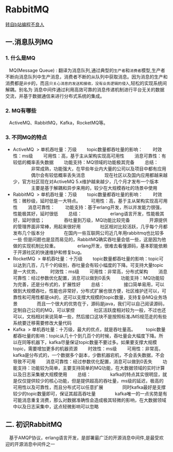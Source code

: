 # RabbitMQ
[转自b站编程不良人](https://www.bilibili.com/video/BV1dE411K7MG)
## 一.消息队列MQ
### 1. 什么是MQ
 &nbsp;&nbsp;&nbsp;MQ(Message Queue) : 翻译为消息队列,通过典型的`生产者`和`消费者`模型,生产者不断向消息队列中生产消息，消费者不断的从队列中获取消息。因为消息的生产和消费都是`异步`的，而且`只关心消息的发送和接收，没有业务逻辑的侵入`,轻松的实现系统间解耦。别名为 消息中间件通过利用高效可靠的消息传递机制进行平台无关的数据交流，并基于数据通信来进行分布式系统的集成。
### 2. MQ有哪些
 &nbsp;&nbsp;&nbsp;ActiveMQ、RabbitMQ，Kafka，RocketMQ等。 
### 3. 不同MQ的特点
- ActiveMQ
 &nbsp;> 单机吞吐量：万级
　　topic数量都吞吐量的影响：
　　时效性：ms级
　　可用性：高，基于主从架构实现高可用性
　　消息可靠性：有较低的概率丢失数据
　　功能支持：MQ领域的功能极其完备
　　总结：
　　　　非常成熟，功能强大，在早些年业内大量的公司以及项目中都有应用
　　　　偶尔会有较低概率丢失消息
　　　　现在社区以及国内应用都越来越少，官方社区现在对ActiveMQ 5.x维护越来越少，几个月才发布一个版本
　　　　主要是基于解耦和异步来用的，较少在大规模吞吐的场景中使用
- RabbitMQ
 &nbsp;> 单机吞吐量：万级
　　topic数量都吞吐量的影响：
　　时效性：微秒级，延时低是一大特点。
　　可用性：高，基于主从架构实现高可用性
　　消息可靠性：
　　功能支持：基于erlang开发，所以并发能力很强，性能极其好，延时很低
　　总结：　　
　　　　erlang语言开发，性能极其好，延时很低；
　　　　吞吐量到万级，MQ功能比较完备
　　　　开源提供的管理界面非常棒，用起来很好用
　　　　社区相对比较活跃，几乎每个月都发布几个版本分
　　　　在国内一些互联网公司近几年用rabbitmq也比较多一些 但是问题也是显而易见的，RabbitMQ确实吞吐量会低一些，这是因为他做的实现机制比较重。
　　　　erlang开发，很难去看懂源码，基本职能依赖于开源社区的快速维护和修复bug。
- RocketMQ
 &nbsp;> 单机吞吐量：十万级
　　topic数量都吞吐量的影响：topic可以达到几百，几千个的级别，吞吐量会有较小幅度的下降。可支持大量topic是一大优势。
　　时效性：ms级
　　可用性：非常高，分布式架构
　　消息可靠性：经过参数优化配置，消息可以做到0丢失
　　功能支持：MQ功能较为完善，还是分布式的，扩展性好
　　总结：
　　　　接口简单易用，可以做到大规模吞吐，性能也非常好，分布式扩展也很方便，社区维护还可以，可靠性和可用性都是ok的，还可以支撑大规模的topic数量，支持复杂MQ业务场景
　　　　而且一个很大的优势在于，源码是java，我们可以自己阅读源码，定制自己公司的MQ，可以掌控
　　　　社区活跃度相对较为一般，不过也还可以，文档相对来说简单一些，然后接口这块不是按照标准JMS规范走的有些系统要迁移需要修改大量代码
- Kafka
 &nbsp;> 单机吞吐量：十万级，最大的优点，就是吞吐量高。
　　topic数量都吞吐量的影响：topic从几十个到几百个的时候，吞吐量会大幅度下降。所以在同等机器下，kafka尽量保证topic数量不要过多。如果要支撑大规模topic，需要增加更多的机器资源
　　时效性：ms级
　　可用性：非常高，kafka是分布式的，一个数据多个副本，少数机器宕机，不会丢失数据，不会导致不可用
　　消息可靠性：经过参数优化配置，消息可以做到0丢失
　　功能支持：功能较为简单，主要支持简单的MQ功能，在大数据领域的实时计算以及日志采集被大规模使用
　　总结：
　　　　kafka的特点其实很明显，就是仅仅提供较少的核心功能，但是提供超高的吞吐量，ms级的延迟，极高的可用性以及可靠性，而且分布式可以任意扩展
　　　　同时kafka最好是支撑较少的topic数量即可，保证其超高吞吐量
　　　　kafka唯一的一点劣势是有可能消息重复消费，那么对数据准确性会造成极其轻微的影响，在大数据领域中以及日志采集中，这点轻微影响可以忽略
## 二. 初识RabbitMQ
 &nbsp;&nbsp;&nbsp;基于AMQP协议，erlang语言开发，是部署最广泛的开源消息中间件,是最受欢迎的开源消息中间件之一